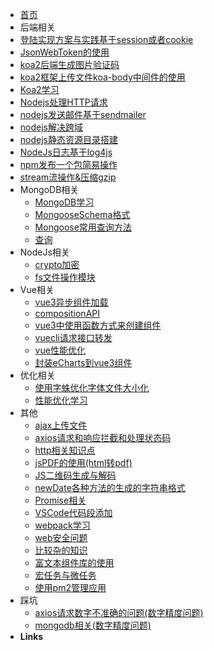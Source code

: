 - [首页](/_home)
-   后端相关
  - [登陆实现方案与实践基于session或者cookie](/docs/后端相关/登陆实现方案与实践基于session或者cookie)
  - [JsonWebToken的使用](/docs/后端相关/JsonWebToken的使用)
  - [koa2后端生成图片验证码](/docs/后端相关/koa2后端生成图片验证码)
  - [koa2框架上传文件koa-body中间件的使用](/docs/后端相关/koa2框架上传文件koa-body中间件的使用)
  - [Koa2学习](/docs/后端相关/Koa2学习)
  - [Nodejs处理HTTP请求](/docs/后端相关/Nodejs处理HTTP请求)
  - [nodejs发送邮件基于sendmailer](/docs/后端相关/nodejs发送邮件基于sendmailer)
  - [nodejs解决跨域](/docs/后端相关/nodejs解决跨域)
  - [nodejs静态资源目录搭建](/docs/后端相关/nodejs静态资源目录搭建)
  - [NodeJs日志基于log4js](/docs/后端相关/NodeJs日志基于log4js)
  - [npm发布一个包简易操作](/docs/后端相关/npm发布一个包简易操作)
  - [stream流操作&压缩gzip](/docs/后端相关/stream流操作&压缩gzip)
- MongoDB相关
  - [MongoDB学习](/docs/MongoDB相关/MongoDB学习)
  - [MongooseSchema格式](/docs/MongoDB相关/MongooseSchema格式)
  - [Mongoose常用查询方法](/docs/MongoDB相关/Mongoose常用查询方法)
  - [查询](/docs/MongoDB相关/查询)
- NodeJs相关
  - [crypto加密](/docs/NodeJs相关/crypto加密)
  - [fs文件操作模块](/docs/NodeJs相关/fs文件操作模块)
- Vue相关
  - [vue3异步组件加载](/docs/Vue相关/vue3异步组件加载)
  - [compositionAPI](/docs/Vue相关/compositionAPI)
  - [vue3中使用函数方式来创建组件](/docs/Vue相关/vue3中使用函数方式来创建组件)
  - [vuecli请求接口转发](/docs/Vue相关/vuecli请求接口转发)
  - [vue性能优化](/docs/Vue相关/vue性能优化)
  - [封装eCharts到vue3组件](/docs/Vue相关/封装eCharts到vue3组件)
- 优化相关
  - [使用字蛛优化字体文件大小化](/docs/优化相关/使用字蛛优化字体文件大小化)
  - [性能优化学习](/docs/优化相关/性能优化学习)
- 其他
  - [ajax上传文件](/docs/其他/ajax上传文件)
  - [axios请求和响应拦截和处理状态码](/docs/其他/axios请求和响应拦截和处理状态码)
  - [http相关知识点](/docs/其他/http相关知识点)
  - [jsPDF的使用(html转pdf)](/docs/其他/jsPDF的使用(html转pdf))
  - [JS二维码生成与解码](/docs/其他/)
  - [newDate各种方法的生成的字符串格式](/docs/其他/newDate各种方法的生成的字符串格式)
  - [Promise相关](/docs/其他/Promise相关)
  - [VSCode代码段添加](/docs/其他/VSCode代码段添加)
  - [webpack学习](/docs/其他/webpack学习)
  - [web安全问题](/docs/其他/web安全问题)
  - [比较杂的知识](/docs/其他/比较杂的知识)
  - [富文本组件库的使用](/docs/其他/富文本组件库的使用)
  - [宏任务与微任务](/docs/其他/宏任务与微任务)
  - [使用pm2管理应用](/docs/其他/使用pm2管理应用)
- 踩坑
  - [axios请求数字不准确的问题(数字精度问题)](/docs/踩坑/axios请求数字不准确的问题(数字精度问题))
  - [mongodb相关(数字精度问题)](/docs/踩坑/axios请求数字不准确的问题(mongodb相关))
- **Links**
